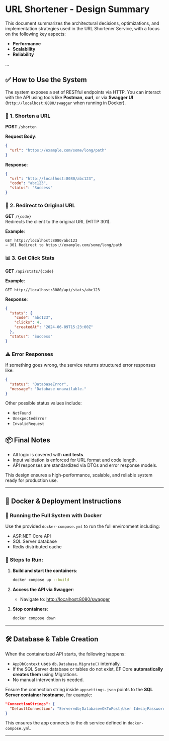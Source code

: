 # URL Shortener - Design Summary

This document summarizes the architectural decisions, optimizations, and implementation strategies used in the URL Shortener Service, with a focus on the following key aspects:

- **Performance**
- **Scalability**
- **Reliability**

...


## ✅ How to Use the System

The system exposes a set of RESTful endpoints via HTTP. You can interact with the API using tools like **Postman**, **curl**, or via **Swagger UI** (`http://localhost:8080/swagger` when running in Docker).

### 🔗 1. Shorten a URL

**POST** `/shorten`

**Request Body**:
```json
{
  "url": "https://example.com/some/long/path"
}
```

**Response**:
```json
{
  "url": "http://localhost:8080/abc123",
  "code": "abc123",
  "status": "Success"
}
```

### 🔄 2. Redirect to Original URL

**GET** `/{code}`  
Redirects the client to the original URL (HTTP 301).

**Example**:
```
GET http://localhost:8080/abc123
→ 301 Redirect to https://example.com/some/long/path
```

### 📊 3. Get Click Stats

**GET** `/api/stats/{code}`

**Example**:
```
GET http://localhost:8080/api/stats/abc123
```

**Response**:
```json
{
  "stats": {
    "code": "abc123",
    "clicks": 4,
    "createdAt": "2024-06-09T15:23:00Z"
  },
  "status": "Success"
}
```

### ⚠️ Error Responses

If something goes wrong, the service returns structured error responses like:

```json
{
  "status": "DatabaseError",
  "message": "Database unavailable."
}
```

Other possible status values include:
- `NotFound`
- `UnexpectedError`
- `InvalidRequest`


## 📦 Final Notes
- All logic is covered with **unit tests**.
- Input validation is enforced for URL format and code length.
- API responses are standardized via DTOs and error response models.

This design ensures a high-performance, scalable, and reliable system ready for production use.

---

## 🐳 Docker & Deployment Instructions

### 🔹 Running the Full System with Docker

Use the provided `docker-compose.yml` to run the full environment including:

- ASP.NET Core API
- SQL Server database
- Redis distributed cache

### 🔸 Steps to Run:

1. **Build and start the containers**:
   ```bash
   docker compose up --build
   ```

2. **Access the API via Swagger**:
   - Navigate to: [http://localhost:8080/swagger](http://localhost:8080/swagger)

3. **Stop containers**:
   ```bash
   docker compose down
   ```

---

## 🛠️ Database & Table Creation

When the containerized API starts, the following happens:

- `AppDbContext` uses `db.Database.Migrate()` internally.
- If the SQL Server database or tables do not exist, EF Core **automatically creates them** using Migrations.
- No manual intervention is needed.

Ensure the connection string inside `appsettings.json` points to the **SQL Server container hostname**, for example:

```json
"ConnectionStrings": {
  "DefaultConnection": "Server=db;Database=OkToPost;User Id=sa;Password=YourStrong@Passw0rd;TrustServerCertificate=True"
}
```

This ensures the app connects to the `db` service defined in `docker-compose.yml`.

---
